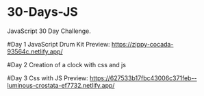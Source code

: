 # 30-Days-JS

JavaScript 30 Day Challenge.

#Day 1
JavaScript Drum Kit Preview: https://zippy-cocada-93564c.netlify.app/

#Day 2
Creation of a clock with css and js 

#Day 3
Css with JS Preview: https://627533b17fbc43006c371feb--luminous-crostata-ef7732.netlify.app/
